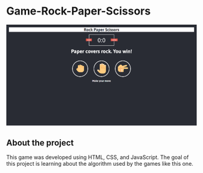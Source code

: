 # Game-Rock-Paper-Scissors
![Snapshot from game rock paper scissors](./design/Game-Rock-Paper-Scissors.jpg/)

## About the project
This game was developed using HTML, CSS, and JavaScript. The goal of this project is learning about the algorithm used by the games like this one.
